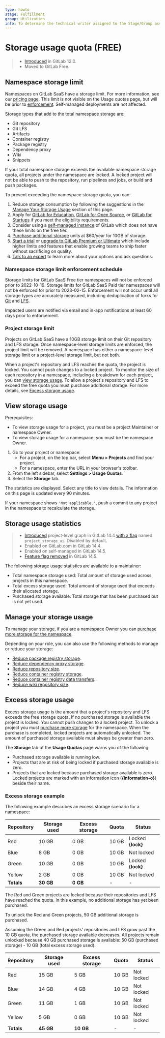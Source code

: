 ```yaml
---
type: howto
stage: Fulfillment
group: Utilization
info: To determine the technical writer assigned to the Stage/Group associated with this page, see https://about.gitlab.com/handbook/engineering/ux/technical-writing/#assignments
---
```


# Storage usage quota **(FREE)**

> - [Introduced](https://gitlab.com/gitlab-org/gitlab/-/merge_requests/13294) in GitLab 12.0.
> - Moved to GitLab Free.

## Namespace storage limit

Namespaces on GitLab SaaS have a storage limit. For more information, see our [pricing page](https://about.gitlab.com/pricing/).
This limit is not visible on the Usage quotas page, but will be prior to [enforcement](#namespace-storage-limit-enforcement-schedule). Self-managed deployments are not affected.

Storage types that add to the total namespace storage are:

- Git repository
- Git LFS
- Artifacts
- Container registry
- Package registry
- Dependency proxy
- Wiki
- Snippets

If your total namespace storage exceeds the available namespace storage quota, all projects under the namespace are locked. A locked project will not be able to push to the repository, run pipelines and jobs, or build and push packages.

To prevent exceeding the namespace storage quota, you can:

1. Reduce storage consumption by following the suggestions in the [Manage Your Storage Usage](#manage-your-storage-usage) section of this page.
1. Apply for [GitLab for Education](https://about.gitlab.com/solutions/education/join/), [GitLab for Open Source](https://about.gitlab.com/solutions/open-source/join/), or [GitLab for Startups](https://about.gitlab.com/solutions/startups/) if you meet the eligibility requirements.
1. Consider using a [self-managed instance](../subscriptions/self_managed/index.md) of GitLab which does not have these limits on the free tier.
1. [Purchase additional storage](../subscriptions/gitlab_com/index.md#purchase-more-storage-and-transfer) units at $60/year for 10GB of storage.
1. [Start a trial](https://about.gitlab.com/free-trial/) or [upgrade to GitLab Premium or Ultimate](https://about.gitlab.com/pricing) which include higher limits and features that enable growing teams to ship faster without sacrificing on quality.
1. [Talk to an expert](https://page.gitlab.com/usage_limits_help.html) to learn more about your options and ask questions.

### Namespace storage limit enforcement schedule

Storage limits for GitLab SaaS Free tier namespaces will not be enforced prior to 2022-10-19. Storage limits for GitLab SaaS Paid tier namespaces will not be enforced for prior to 2023-02-15. Enforcement will not occur until all storage types are accurately measured, including deduplication of forks for [Git](https://gitlab.com/gitlab-org/gitlab/-/issues/371671) and [LFS](https://gitlab.com/gitlab-org/gitlab/-/issues/370242).

Impacted users are notified via email and in-app notifications at least 60 days prior to enforcement.

### Project storage limit

Projects on GitLab SaaS have a 10GB storage limit on their Git repository and LFS storage.
Once namespace-level storage limits are enforced, the project limit will be removed. A namespace has either a namespace-level storage limit or a project-level storage limit, but not both.

When a project's repository and LFS reaches the quota, the project is locked. You cannot push changes to a locked project. To monitor the size of each
repository in a namespace, including a breakdown for each project, you can
[view storage usage](#view-storage-usage). To allow a project's repository and LFS to exceed the free quota
you must purchase additional storage. For more details, see [Excess storage usage](#excess-storage-usage).

## View storage usage

Prerequisites:

- To view storage usage for a project, you must be a project Maintainer or namespace Owner.
- To view storage usage for a namespace, you must be the namespace Owner.

1. Go to your project or namespace:
   - For a project, on the top bar, select **Menu > Projects** and find your project.
   - For a namespace, enter the URL in your browser's toolbar.
1. From the left sidebar, select **Settings > Usage Quotas**.
1. Select the **Storage** tab.

The statistics are displayed. Select any title to view details. The information on this page
is updated every 90 minutes.

If your namespace shows `'Not applicable.'`, push a commit to any project in the
namespace to recalculate the storage.

## Storage usage statistics

> - [Introduced](https://gitlab.com/gitlab-org/gitlab/-/merge_requests/68898) project-level graph in GitLab 14.4 [with a flag](../administration/feature_flags.md) named `project_storage_ui`. Disabled by default.
> - Enabled on GitLab.com in GitLab 14.4.
> - Enabled on self-managed in GitLab 14.5.
> - [Feature flag removed](https://gitlab.com/gitlab-org/gitlab/-/merge_requests/71270) in GitLab 14.5.

The following storage usage statistics are available to a maintainer:

- Total namespace storage used: Total amount of storage used across projects in this namespace.
- Total excess storage used: Total amount of storage used that exceeds their allocated storage.
- Purchased storage available: Total storage that has been purchased but is not yet used.

## Manage your storage usage

To manage your storage, if you are a namespace Owner you can [purchase more storage for the namespace](../subscriptions/gitlab_com/index.md#purchase-more-storage-and-transfer).

Depending on your role, you can also use the following methods to manage or reduce your storage:

- [Reduce package registry storage](packages/package_registry/reduce_package_registry_storage.md).
- [Reduce dependency proxy storage](packages/dependency_proxy/reduce_dependency_proxy_storage.md).
- [Reduce repository size](project/repository/reducing_the_repo_size_using_git.md).
- [Reduce container registry storage](packages/container_registry/reduce_container_registry_storage.md).
- [Reduce container registry data transfers](packages/container_registry/reduce_container_registry_data_transfer.md).
- [Reduce wiki repository size](../administration/wikis/index.md#reduce-wiki-repository-size).

## Excess storage usage

Excess storage usage is the amount that a project's repository and LFS exceeds the free storage quota. If no
purchased storage is available the project is locked. You cannot push changes to a locked project.
To unlock a project you must [purchase more storage](../subscriptions/gitlab_com/index.md#purchase-more-storage-and-transfer)
for the namespace. When the purchase is completed, locked projects are automatically unlocked. The
amount of purchased storage available must always be greater than zero.

The **Storage** tab of the **Usage Quotas** page warns you of the following:

- Purchased storage available is running low.
- Projects that are at risk of being locked if purchased storage available is zero.
- Projects that are locked because purchased storage available is zero. Locked projects are
  marked with an information icon (**{information-o}**) beside their name.

### Excess storage example

The following example describes an excess storage scenario for a namespace:

| Repository | Storage used | Excess storage | Quota  | Status            |
|------------|--------------|----------------|--------|-------------------|
| Red        | 10 GB        | 0 GB           | 10 GB  | Locked **{lock}** |
| Blue       | 8 GB         | 0 GB           | 10 GB  | Not locked        |
| Green      | 10 GB        | 0 GB           | 10 GB  | Locked **{lock}** |
| Yellow     | 2 GB         | 0 GB           | 10 GB  | Not locked        |
| **Totals** | **30 GB**    | **0 GB**       | -      | -                 |

The Red and Green projects are locked because their repositories and LFS have reached the quota. In this
example, no additional storage has yet been purchased.

To unlock the Red and Green projects, 50 GB additional storage is purchased.

Assuming the Green and Red projects' repositories and LFS grow past the 10 GB quota, the purchased storage
available decreases. All projects remain unlocked because 40 GB purchased storage is available:
50 GB (purchased storage) - 10 GB (total excess storage used).

| Repository | Storage used | Excess storage | Quota   | Status            |
|------------|--------------|----------------|---------|-------------------|
| Red        | 15 GB        | 5 GB           | 10 GB   | Not locked        |
| Blue       | 14 GB        | 4 GB           | 10 GB   | Not locked        |
| Green      | 11 GB        | 1 GB           | 10 GB   | Not locked        |
| Yellow     | 5 GB         | 0 GB           | 10 GB   | Not locked        |
| **Totals** | **45 GB**    | **10 GB**      | -       | -                 |
